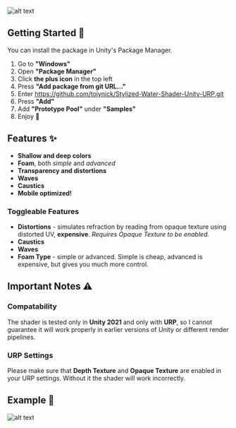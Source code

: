 ![alt text](https://github.com/tojynick/Stylized-Water-Shader/blob/main/Readme%20Resources/Thumbnail.png)

## Getting Started 🚀
You can install the package in Unity's Package Manager.
1. Go to **"Windows"**
2. Open **"Package Manager"**
3. Click **the plus icon** in the top left
4. Press **"Add package from git URL..."**
5. Enter https://github.com/tojynick/Stylized-Water-Shader-Unity-URP.git
6. Press **"Add"**
7. Add **"Prototype Pool"** under **"Samples"**
7. Enjoy 💖

## Features ✨
* **Shallow and deep colors**
* **Foam**, both *simple* and *advanced*
* **Transparency and distortions**
* **Waves**
* **Caustics**
* **Mobile optimized!**

### Toggleable Features
* **Distortions** - simulates refraction by reading from opaque texture using distorted UV, **expensive**. *Requires Opaque Texture to be enabled.*
* **Caustics**
* **Waves**
* **Foam Type** - simple or advanced. Simple is cheap, advanced is expensive, but gives you much more control.

## Important Notes ⚠️
### Compatability
The shader is tested only in **Unity 2021** and only with **URP**, so I cannot guarantee it will work properly in earlier versions of Unity or different render pipelines.
### URP Settings
Please make sure that **Depth Texture** and **Opaque Texture** are enabled in your URP settings. Without it the shader will work incorrectly.

## Example 👀
![alt text](https://github.com/tojynick/Stylized-Water-Shader-Unity-URP/blob/main/Readme%20Resources/Beach%20Example.gif)
